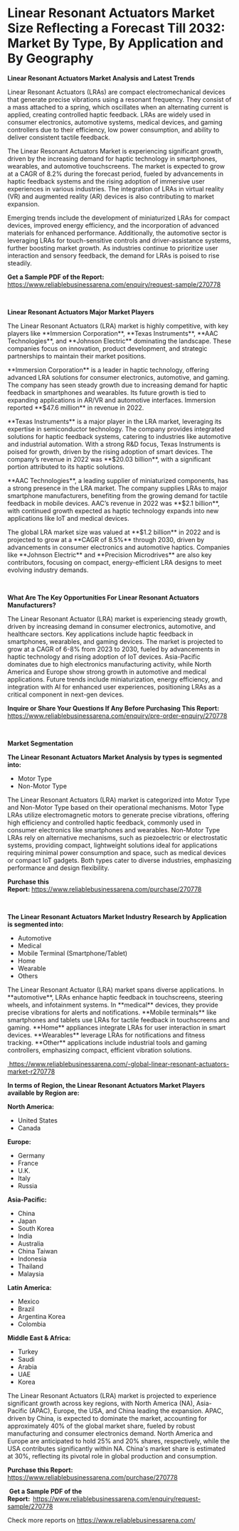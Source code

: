 <p><h1>Linear Resonant Actuators Market Size Reflecting a Forecast Till 2032: Market By Type, By Application and By Geography</h1></p><p><strong>Linear Resonant Actuators Market Analysis and Latest Trends</strong></p>
<p><p>Linear Resonant Actuators (LRAs) are compact electromechanical devices that generate precise vibrations using a resonant frequency. They consist of a mass attached to a spring, which oscillates when an alternating current is applied, creating controlled haptic feedback. LRAs are widely used in consumer electronics, automotive systems, medical devices, and gaming controllers due to their efficiency, low power consumption, and ability to deliver consistent tactile feedback.</p><p>The Linear Resonant Actuators Market is experiencing significant growth, driven by the increasing demand for haptic technology in smartphones, wearables, and automotive touchscreens. The market is expected to grow at a CAGR of 8.2% during the forecast period, fueled by advancements in haptic feedback systems and the rising adoption of immersive user experiences in various industries. The integration of LRAs in virtual reality (VR) and augmented reality (AR) devices is also contributing to market expansion.</p><p>Emerging trends include the development of miniaturized LRAs for compact devices, improved energy efficiency, and the incorporation of advanced materials for enhanced performance. Additionally, the automotive sector is leveraging LRAs for touch-sensitive controls and driver-assistance systems, further boosting market growth. As industries continue to prioritize user interaction and sensory feedback, the demand for LRAs is poised to rise steadily.</p></p>
<p><strong>Get a Sample PDF of the Report:&nbsp;</strong> <a href="https://www.reliablebusinessarena.com/enquiry/request-sample/270778?utm_campaign=1841&utm_medium=2&utm_source=Github&utm_content=ia&utm_term=21012025&utm_id=linear-resonant-actuators">https://www.reliablebusinessarena.com/enquiry/request-sample/270778</a></p>
<p>&nbsp;</p>
<p><strong>Linear Resonant Actuators Major Market Players</strong></p>
<p><p>The Linear Resonant Actuators (LRA) market is highly competitive, with key players like **Immersion Corporation**, **Texas Instruments**, **AAC Technologies**, and **Johnson Electric** dominating the landscape. These companies focus on innovation, product development, and strategic partnerships to maintain their market positions.</p><p>**Immersion Corporation** is a leader in haptic technology, offering advanced LRA solutions for consumer electronics, automotive, and gaming. The company has seen steady growth due to increasing demand for haptic feedback in smartphones and wearables. Its future growth is tied to expanding applications in AR/VR and automotive interfaces. Immersion reported **$47.6 million** in revenue in 2022.</p><p>**Texas Instruments** is a major player in the LRA market, leveraging its expertise in semiconductor technology. The company provides integrated solutions for haptic feedback systems, catering to industries like automotive and industrial automation. With a strong R&D focus, Texas Instruments is poised for growth, driven by the rising adoption of smart devices. The company’s revenue in 2022 was **$20.03 billion**, with a significant portion attributed to its haptic solutions.</p><p>**AAC Technologies**, a leading supplier of miniaturized components, has a strong presence in the LRA market. The company supplies LRAs to major smartphone manufacturers, benefiting from the growing demand for tactile feedback in mobile devices. AAC’s revenue in 2022 was **$2.1 billion**, with continued growth expected as haptic technology expands into new applications like IoT and medical devices.</p><p>The global LRA market size was valued at **$1.2 billion** in 2022 and is projected to grow at a **CAGR of 8.5%** through 2030, driven by advancements in consumer electronics and automotive haptics. Companies like **Johnson Electric** and **Precision Microdrives** are also key contributors, focusing on compact, energy-efficient LRA designs to meet evolving industry demands.</p></p>
<p>&nbsp;</p>
<p><strong>What Are The Key Opportunities For Linear Resonant Actuators Manufacturers?</strong></p>
<p><p>The Linear Resonant Actuator (LRA) market is experiencing steady growth, driven by increasing demand in consumer electronics, automotive, and healthcare sectors. Key applications include haptic feedback in smartphones, wearables, and gaming devices. The market is projected to grow at a CAGR of 6-8% from 2023 to 2030, fueled by advancements in haptic technology and rising adoption of IoT devices. Asia-Pacific dominates due to high electronics manufacturing activity, while North America and Europe show strong growth in automotive and medical applications. Future trends include miniaturization, energy efficiency, and integration with AI for enhanced user experiences, positioning LRAs as a critical component in next-gen devices.</p></p>
<p><strong>Inquire or Share Your Questions If Any Before Purchasing This Report:</strong> <a href="https://www.reliablebusinessarena.com/enquiry/pre-order-enquiry/270778?utm_campaign=1841&utm_medium=2&utm_source=Github&utm_content=ia&utm_term=21012025&utm_id=linear-resonant-actuators">https://www.reliablebusinessarena.com/enquiry/pre-order-enquiry/270778</a></p>
<p>&nbsp;</p>
<p><strong>Market Segmentation</strong></p>
<p><strong>The Linear Resonant Actuators Market Analysis by types is segmented into:</strong></p>
<p><ul><li>Motor Type</li><li>Non-Motor Type</li></ul></p>
<p><p>The Linear Resonant Actuators (LRA) market is categorized into Motor Type and Non-Motor Type based on their operational mechanisms. Motor Type LRAs utilize electromagnetic motors to generate precise vibrations, offering high efficiency and controlled haptic feedback, commonly used in consumer electronics like smartphones and wearables. Non-Motor Type LRAs rely on alternative mechanisms, such as piezoelectric or electrostatic systems, providing compact, lightweight solutions ideal for applications requiring minimal power consumption and space, such as medical devices or compact IoT gadgets. Both types cater to diverse industries, emphasizing performance and design flexibility.</p></p>
<p><strong>Purchase this Report:&nbsp;</strong><a href="https://www.reliablebusinessarena.com/purchase/270778?utm_campaign=1841&utm_medium=2&utm_source=Github&utm_content=ia&utm_term=21012025&utm_id=linear-resonant-actuators">https://www.reliablebusinessarena.com/purchase/270778</a></p>
<p>&nbsp;</p>
<p><strong>The Linear Resonant Actuators Market Industry Research by Application is segmented into:</strong></p>
<p><ul><li>Automotive</li><li>Medical</li><li>Mobile Terminal (Smartphone/Tablet)</li><li>Home</li><li>Wearable</li><li>Others</li></ul></p>
<p><p>The Linear Resonant Actuator (LRA) market spans diverse applications. In **automotive**, LRAs enhance haptic feedback in touchscreens, steering wheels, and infotainment systems. In **medical** devices, they provide precise vibrations for alerts and notifications. **Mobile terminals** like smartphones and tablets use LRAs for tactile feedback in touchscreens and gaming. **Home** appliances integrate LRAs for user interaction in smart devices. **Wearables** leverage LRAs for notifications and fitness tracking. **Other** applications include industrial tools and gaming controllers, emphasizing compact, efficient vibration solutions.</p></p>
<p><a href="https://www.reliablebusinessarena.com/-global-linear-resonant-actuators-market-r270778?utm_campaign=1841&utm_medium=2&utm_source=Github&utm_content=ia&utm_term=21012025&utm_id=linear-resonant-actuators">&nbsp;https://www.reliablebusinessarena.com/-global-linear-resonant-actuators-market-r270778</a></p>
<p><strong>In terms of Region, the Linear Resonant Actuators Market Players available by Region are:</strong></p>
<p>
    <p> <strong> North America: </strong>
        <ul>
            <li>United States</li>
            <li>Canada</li>
        </ul>
        </p> 
    <p> <strong> Europe: </strong>
        <ul>
            <li>Germany</li>
            <li>France</li>
            <li>U.K.</li>
            <li>Italy</li>
            <li>Russia</li>
        </ul>
        </p> 
    <p> <strong> Asia-Pacific: </strong>
        <ul>
            <li>China</li>
            <li>Japan</li>
            <li>South Korea</li>
            <li>India</li>
            <li>Australia</li>
            <li>China Taiwan</li>
            <li>Indonesia</li>
            <li>Thailand</li>
            <li>Malaysia</li>
        </ul>
        </p> 
    <p> <strong> Latin America: </strong>
        <ul>
            <li>Mexico</li>
            <li>Brazil</li>
            <li>Argentina Korea</li>
            <li>Colombia</li>
        </ul>
        </p> 
    <p> <strong> Middle East & Africa: </strong>
        <ul>
            <li>Turkey</li>
            <li>Saudi</li>
            <li>Arabia</li>
            <li>UAE</li>
            <li>Korea</li>
        </ul>
    </p>
    </p>
<p><p>The Linear Resonant Actuators (LRA) market is projected to experience significant growth across key regions, with North America (NA), Asia-Pacific (APAC), Europe, the USA, and China leading the expansion. APAC, driven by China, is expected to dominate the market, accounting for approximately 40% of the global market share, fueled by robust manufacturing and consumer electronics demand. North America and Europe are anticipated to hold 25% and 20% shares, respectively, while the USA contributes significantly within NA. China's market share is estimated at 30%, reflecting its pivotal role in global production and consumption.</p></p>
<p><strong>Purchase this Report: </strong><a href="https://www.reliablebusinessarena.com/purchase/270778?utm_campaign=1841&utm_medium=2&utm_source=Github&utm_content=ia&utm_term=21012025&utm_id=linear-resonant-actuators">https://www.reliablebusinessarena.com/purchase/270778</a></p>
<p>&nbsp;<strong>Get a Sample PDF of the Report:&nbsp;&nbsp;</strong><a href="https://www.reliablebusinessarena.com/enquiry/request-sample/270778?utm_campaign=1841&utm_medium=2&utm_source=Github&utm_content=ia&utm_term=21012025&utm_id=linear-resonant-actuators">https://www.reliablebusinessarena.com/enquiry/request-sample/270778</a></p>
<p><strong></strong></p>
<p>Check more reports on <a href="https://www.reliablebusinessarena.com/?utm_campaign=1841&utm_medium=2&utm_source=Github&utm_content=ia&utm_term=21012025&utm_id=linear-resonant-actuators">https://www.reliablebusinessarena.com/</a></p>